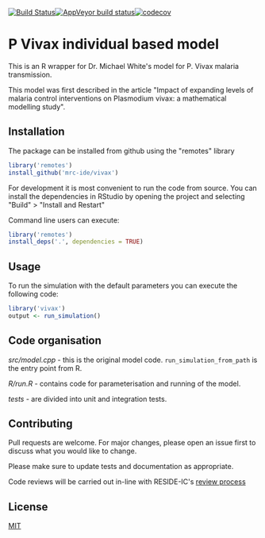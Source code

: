 <!-- badges: start -->
[![Build Status](https://travis-ci.org/mrc-ide/vivax.svg?branch=master)](https://travis-ci.org/mrc-ide/vivax)[![AppVeyor build status](https://ci.appveyor.com/api/projects/status/github/mrc-ide/vivax?branch=master&svg=true)](https://ci.appveyor.com/project/mrc-ide/vivax)[![codecov](https://codecov.io/github/mrc-ide/vivax/branch/master/graphs/badge.svg)](https://codecov.io/github/mrc-ide/vivax)
<!-- badges: end -->

# P Vivax individual based model

This is an R wrapper for Dr. Michael White's model for P. Vivax malaria
transmission.

This model was first described in the article "Impact of expanding levels of
malaria control interventions on Plasmodium vivax: a mathematical modelling study".

## Installation

The package can be installed from github using the "remotes" library

```R
library('remotes')
install_github('mrc-ide/vivax')
```

For development it is most convenient to run the code from source. You can
install the dependencies in RStudio by opening the project and selecting "Build" > "Install and Restart"

Command line users can execute:

```R
library('remotes')
install_deps('.', dependencies = TRUE)
```

## Usage

To run the simulation with the default parameters you
can execute the following code:

```R
library('vivax')
output <- run_simulation()
```
## Code organisation

*src/model.cpp* - this is the original model code. `run_simulation_from_path` is the
entry point from R.

*R/run.R* - contains code for parameterisation and running of the model.

*tests* - are divided into unit and integration tests.

## Contributing

Pull requests are welcome. For major changes, please open an issue first to
discuss what you would like to change.

Please make sure to update tests and documentation as appropriate.

Code reviews will be carried out in-line with RESIDE-IC's [review
process](https://reside-ic.github.io/articles/pull-requests/)

## License
[MIT](https://choosealicense.com/licenses/mit/)
